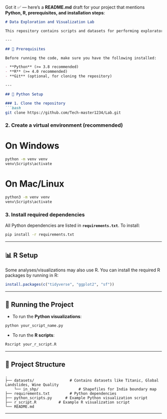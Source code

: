 Got it ✅ — here’s a **README.md** draft for your project that mentions **Python, R, prerequisites, and installation steps**:

````markdown
# Data Exploration and Visualization Lab

This repository contains scripts and datasets for performing exploratory data analysis (EDA) and cartographic visualizations using **Python** and **R**.

---

## 📌 Prerequisites

Before running the code, make sure you have the following installed:

- **Python** (>= 3.8 recommended)  
- **R** (>= 4.0 recommended)  
- **Git** (optional, for cloning the repository)

---

## 🐍 Python Setup

### 1. Clone the repository
```bash
git clone https://github.com/Tech-master1234/Lab.git
````

### 2. Create a virtual environment (recommended)
# On Windows
```bash
python -m venv venv
venv\Scripts\activate      
```
# On Mac/Linux
```bash
python3 -m venv venv
venv\Scripts\activate      
```

### 3. Install required dependencies

All Python dependencies are listed in **`requirements.txt`**. To install:

```bash
pip install -r requirements.txt
```

---

## 📊 R Setup

Some analyses/visualizations may also use R.
You can install the required R packages by running in R:

```r
install.packages(c("tidyverse", "ggplot2", "sf"))
```

---

## 🚀 Running the Project

* To run the **Python visualizations**:

```bash
python your_script_name.py
```

* To run the **R scripts**:

```bash
Rscript your_r_script.R
```

---

## 📂 Project Structure

```
.
├── datasets/                # Contains datasets like Titanic, Global Landslides, Wine Quality
    └── in_shp/                  # Shapefiles for India boundary map
├── requirements.txt         # Python dependencies
├── python_scripts.py      # Example Python visualization script
├── r_script.R          # Example R visualization script
└── README.md
```

---
